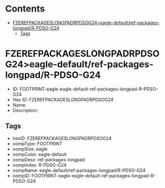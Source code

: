 



Contents
========

* [FZEREFPACKAGESLONGPADRPDSOG24>eagle-default/ref-packages-longpad/R-PDSO-G24](#fzerefpackageslongpadrpdsog24eagle-defaultref-packages-longpadr-pdso-g24)
	* [Tags](#tags)

# FZEREFPACKAGESLONGPADRPDSOG24>eagle-default/ref-packages-longpad/R-PDSO-G24

- ID: FOOTPRINT-eagle-eagle-default-ref-packages-longpad-R-PDSO-G24
- Hex ID: FZEREFPACKAGESLONGPADRPDSOG24
- Name: 
- Description: 

## Tags

- hexID: FZEREFPACKAGESLONGPADRPDSOG24
- oompType: FOOTPRINT
- oompSize: eagle
- oompColor: eagle-default
- oompDesc: ref-packages-longpad
- oompIndex: R-PDSO-G24
- oompName: eagle-default/ref-packages-longpad/R-PDSO-G24
- oompID: FOOTPRINT-eagle-eagle-default-ref-packages-longpad-R-PDSO-G24
